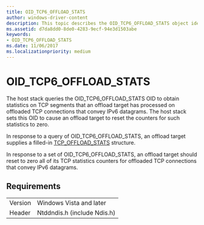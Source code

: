 ```yaml
---
title: OID_TCP6_OFFLOAD_STATS
author: windows-driver-content
description: This topic describes the OID_TCP6_OFFLOAD_STATS object identifier (OID).
ms.assetid: d7da8dd0-8de0-4283-9ecf-94e3d1503abe
keywords:
- OID_TCP6_OFFLOAD_STATS
ms.date: 11/06/2017
ms.localizationpriority: medium
---
```


# OID_TCP6_OFFLOAD_STATS

The host stack queries the OID_TCP6_OFFLOAD_STATS OID to obtain statistics on TCP segments that an offload target has processed on offloaded TCP connections that convey IPv6 datagrams. The host stack sets this OID to cause an offload target to reset the counters for such statistics to zero.

In response to a query of OID_TCP6_OFFLOAD_STATS, an offload target supplies a filled-in [TCP_OFFLOAD_STATS](https://msdn.microsoft.com/library/windows/hardware/ff570940) structure.

In response to a set of OID_TCP6_OFFLOAD_STATS, an offload target should reset to zero all of its TCP statistics counters for offloaded TCP connections that convey IPv6 datagrams.

## Requirements

| | |
| --- | --- |
| Version | Windows Vista and later |
| Header | Ntddndis.h (include Ndis.h) |

